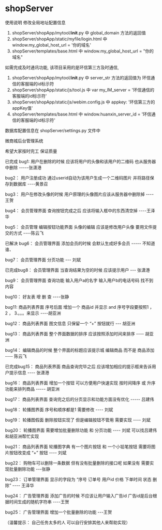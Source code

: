 # shopServer


使用说明
修改全局地址配置信息
1. shopServer/shopApp/mytool/__init__.py 中 global_domain 方法的返回值
2. shopServer/shopApp/static/myfile/login.html 中 window.my_global_host_url = '你的域名'
3. shopServer/templates/base.html 中 window.my_global_host_url = "你的域名"

如需完成及时通讯功能, 该项目采用的是环信第三方及时通信,
1. shopServer/shopApp/mytool/__init__.py 中 server_str 方法的返回值为 环信通信的客服端的id标示符
2. shopServer/shopApp/static/js/tool.js 中 var my_IM_server = '环信通信的客服端的id标示符'
3. shopServer/shopApp/static/js/webim.config.js 中 appkey: '环信第三方的appKey值'
4. shopServer/templates/base.html 中 window.huanxin_server_id = '环信通信的客服端的id标示符'

数据库配置信息在  shopServer/settings.py 文件中


微商城后台管理系统



希望大家按时完工 保证质量

已完成 bug1: 用户在删除的时候 应该将用户的头像和该用户的二维码 也从服务器中删除 -----张潇港

bug2： 用户注册成功 通过userid自动为该用户生成一个二维码图片 并将路径保存到数据库 ----黄景召

bug3： 用户在修改头像的时候 用户原理的头像图片应该从服务器中删除掉 ----王贺

bug4： 会员管理界面 查询按钮完成之后  应该将输入框中的东西清空掉 ----王泽华

bug5： 会员管理 编辑按钮功能界面 头像的编辑 应该是修改用户头像 要用文件提交的方式 ----陈云飞

已解决 bug6： 会员管理界面 添加会员的时候 会默认生成好多会员  ----- 不知道谁、  

bug7： 会员管理界面 分页功能  --- 刘斌

已完成bug8： 会员管理界面 当查询结果为空的时候  应该提示用户 --- 张潇港

bug9： 会员管理界面 查询功能 输入用户a的名字 输入用户b的电话号码 找不到内容  

bug10： 好友表 增 删 查 ----张静




bug11: 商品列表界面 序号后面 增加一个 商品id 并显示   and    序号字段要按照1 ， 2 ， 3.。。。来显示  ----胡亚洲

bug12： 商品列表界面 图文信息  只保留一个 “+” 按钮就行   --- 胡亚洲

bug13： 商品列表界面 整个界面数据的排序 应该按照添加时间来排序   ---- 胡亚洲

bug14： 编辑商品的时候 整个界面的标题应该提示城 编辑商品 而不是 商品添加  ---- 陈云飞

已完成bug15： 商品列表界面  商品查询完毕之后 应该增加相应的提示框来告诉用户提示信息  ---- 张潇港

bug16： 商品列表界面  增加一个按钮 可以方便用户快速实现 按时间降序 或 升序 功能来排列商品  ----- 胡亚洲 

bug17： 商品列表界面  查询完之后的分页显示和功能方面没有优化 -----  吕建伟

bug18： 轮播图界面  序号和顺序都是1  需要修改   ---- 刘斌

bug19： 轮播图假面 删除按钮实现了  但是编辑按钮不管用 需要实现  ---- 刘斌

bug20： 轮播图界面  需要增加批量删除功能 和 分页功能  ---- 刘斌  可以找吕建伟和胡亚洲帮忙实现

bug21： 商品列表界面  轮播图字典 有一个图片按钮 和 一个小铅笔按钮  需要将图片按钮改变成 “+” 按钮 ---- 刘斌

bug22： 购物车可以删除一条数据 但有没有批量删除的接口呢  如果没有  需要实现批量删除功能  ---张静

bug23： 订单管理界面 显示的字段为 “序号  订单号  用户id  价格  下单时间  状态 删除” ---- 王泽华

bug24： 广告管理界面 添加广告的时候  不应该让用户输入广告id  广告id是后台根据时间生成的随机字符串  ----王贺

bug25： 广告管理界面  增加一个批量删除的功能   ---王贺


（温馨提示： 自己任务太多的人  可以自行安排其他人来帮助实现）

